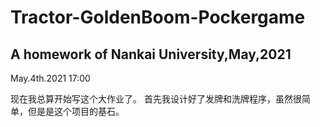 # Tractor-GoldenBoom-Pockergame
A homework of Nankai University,May,2021
-------------------------------------------------------------------------------------------------------------------------------
May.4th.2021 17:00

现在我总算开始写这个大作业了。
首先我设计好了发牌和洗牌程序，虽然很简单，但是是这个项目的基石。
